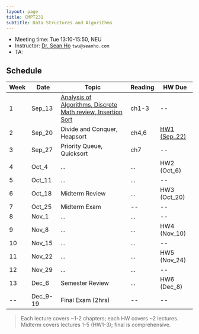 ```yaml
---
layout: page
title: CMPT231
subtitle: Data Structures and Algorithms
---
```


+ Meeting time: Tue 13:10-15:50, NEU
+ Instructor: [Dr. Sean Ho](http://seanho.com) `twu@seanho.com`
+ TA:

## Schedule

| Week | Date | Topic | Reading | HW Due |
| ---- | ---- | ----- | ------- | ------ |
| 1 | Sep_13 | [Analysis of Algorithms, Discrete Math review, Insertion Sort](lec1) | ch1-3 | -- |
| 2 | Sep_20 | Divide and Conquer, Heapsort | ch4,6 | [HW1 (Sep_22)](hw1) |
| 3 | Sep_27 | Priority Queue, Quicksort | ch7 | -- |
| 4 | Oct_4 | ... | ... | HW2 (Oct_6) |
| 5 | Oct_11 | ... | ... | -- |
| 6 | Oct_18 | Midterm Review | ... | HW3 (Oct_20) |
| 7 | Oct_25 | Midterm Exam | -- | -- |
| 8 | Nov_1 | ... | ... | -- |
| 9 | Nov_8 | ... | ... | HW4 (Nov_10) |
| 10 | Nov_15 | ... | ... | -- |
| 11 | Nov_22 | ... | ... | HW5 (Nov_24) |
| 12 | Nov_29 | ... | ... | -- |
| 13 | Dec_6 | Semester Review | ... | HW6 (Dec_8) |
| -- | Dec_9-19 | Final Exam (2hrs) | -- | -- |

> Each lecture covers ~1-2 chapters; each HW covers ~2 lectures. <br/>
> Midterm covers lectures 1-5 (HW1-3); final is comprehensive.
